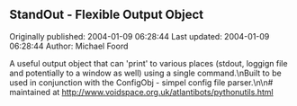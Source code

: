 ## StandOut - Flexible Output Object 
Originally published: 2004-01-09 06:28:44 
Last updated: 2004-01-09 06:28:44 
Author: Michael Foord 
 
A useful output object that can 'print' to various places (stdout, loggign file and potentially to a window as well) using a single command.\nBuilt to be used in conjunction with the ConfigObj - simpel config file parser.\n\n# maintained at http://www.voidspace.org.uk/atlantibots/pythonutils.html